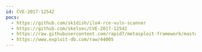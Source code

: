 ```yaml
---
id: CVE-2017-12542
pocs:
  - https://github.com/sk1dish/ilo4-rce-vuln-scanner
  - https://github.com/skelsec/CVE-2017-12542
  - https://raw.githubusercontent.com/rapid7/metasploit-framework/master/modules/auxiliary/admin/hp/hp_ilo_create_admin_account.rb
  - https://www.exploit-db.com/raw/44005
---
```

